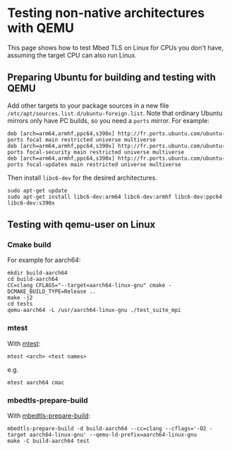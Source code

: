 # Testing non-native architectures with QEMU

This page shows how to test Mbed TLS on Linux for CPUs you don't have, assuming the target CPU can also run Linux.

## Preparing Ubuntu for building and testing with QEMU

Add other targets to your package sources in a new file `/etc/apt/sources.list.d/ubuntu-foreign.list`. Note that ordinary Ubuntu mirrors only have PC builds, so you need a `ports` mirror. For example:

```
deb [arch=arm64,armhf,ppc64,s390x] http://fr.ports.ubuntu.com/ubuntu-ports focal main restricted universe multiverse
deb [arch=arm64,armhf,ppc64,s390x] http://fr.ports.ubuntu.com/ubuntu-ports focal-security main restricted universe multiverse
deb [arch=arm64,armhf,ppc64,s390x] http://fr.ports.ubuntu.com/ubuntu-ports focal-updates main restricted universe multiverse
```

Then install `libc6-dev` for the desired architectures.

```
sudo apt-get update
sudo apt-get install libc6-dev:arm64 libc6-dev:armhf libc6-dev:ppc64 libc6-dev:s390x
```

## Testing with qemu-user on Linux

### Cmake build

For example for aarch64:

```
mkdir build-aarch64
cd build-aarch64
CC=clang CFLAGS="--target=aarch64-linux-gnu" cmake -DCMAKE_BUILD_TYPE=Release ..
make -j2
cd tests
qemu-aarch64 -L /usr/aarch64-linux-gnu ./test_suite_mpi
```

### mtest

With [mtest](https://github.com/Mbed-TLS/mbedtls-docs/blob/main/tools/bin/mtest):

```
mtest <arch> <test names>
```

e.g.

```
mtest aarch64 cmac
```

### mbedtls-prepare-build

With [mbedtls-prepare-build](https://github.com/Mbed-TLS/mbedtls-docs/blob/main/tools/bin/mbedtls-prepare-build):

```
mbedtls-prepare-build -d build-aarch64 --cc=clang --cflags='-O2 -target aarch64-linux-gnu' --qemu-ld-prefix=aarch64-linux-gnu
make -C build-aarch64 test
```

